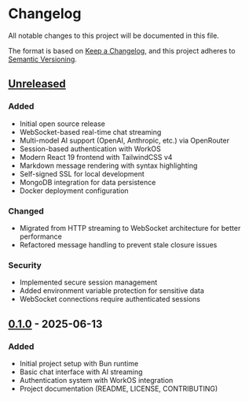 # Changelog

All notable changes to this project will be documented in this file.

The format is based on [Keep a Changelog](https://keepachangelog.com/en/1.1.0/),
and this project adheres to [Semantic Versioning](https://semver.org/spec/v2.0.0.html).

## [Unreleased]

### Added

- Initial open source release
- WebSocket-based real-time chat streaming
- Multi-model AI support (OpenAI, Anthropic, etc.) via OpenRouter
- Session-based authentication with WorkOS
- Modern React 19 frontend with TailwindCSS v4
- Markdown message rendering with syntax highlighting
- Self-signed SSL for local development
- MongoDB integration for data persistence
- Docker deployment configuration

### Changed

- Migrated from HTTP streaming to WebSocket architecture for better performance
- Refactored message handling to prevent stale closure issues

### Security

- Implemented secure session management
- Added environment variable protection for sensitive data
- WebSocket connections require authenticated sessions

## [0.1.0] - 2025-06-13

### Added

- Initial project setup with Bun runtime
- Basic chat interface with AI streaming
- Authentication system with WorkOS integration
- Project documentation (README, LICENSE, CONTRIBUTING)

[Unreleased]: https://github.com/zachlankton/z3chat/compare/v0.1.0...HEAD
[0.1.0]: https://github.com/zachlankton/z3chat/releases/tag/v0.1.0
